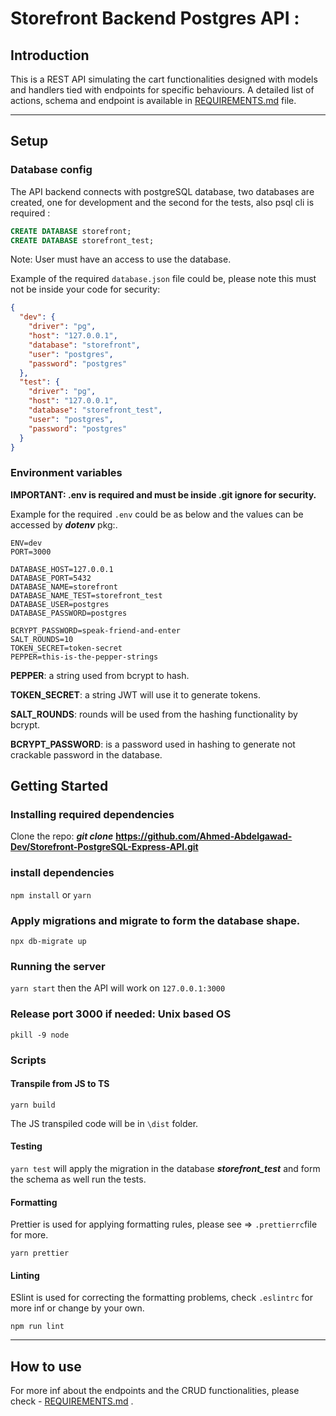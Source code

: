 # Storefront Backend Postgres API :

## Introduction ##

This is a REST API simulating the cart functionalities designed with models and handlers tied with endpoints for specific behaviours. A detailed list of actions, schema and endpoint is available in [REQUIREMENTS.md](https://github.com/Ahmed-Abdelgawad-Dev/Storefront-PostgreSQL-Express-API/blob/main/REQUIREMENTS.md) file.

---
## Setup ##

### Database config ###

The API backend connects with postgreSQL database, two databases are created, one for development and the second for the tests, also psql cli is required :

```SQL
CREATE DATABASE storefront;
CREATE DATABASE storefront_test;
````
Note: User must have an access to use the database.

Example of the required `database.json` file could be, please note this must not be inside your code for security:

```json
{
  "dev": {
    "driver": "pg",
    "host": "127.0.0.1",
    "database": "storefront",
    "user": "postgres",
    "password": "postgres"
  },
  "test": {
    "driver": "pg",
    "host": "127.0.0.1",
    "database": "storefront_test",
    "user": "postgres",
    "password": "postgres"
  }
}
```

### Environment variables ###

**IMPORTANT: .env is required  and must be inside .git ignore for security.**

Example for the required `.env` could be as below and the values can be accessed by **_dotenv_** pkg:.
```dotenv
ENV=dev
PORT=3000

DATABASE_HOST=127.0.0.1  
DATABASE_PORT=5432
DATABASE_NAME=storefront
DATABASE_NAME_TEST=storefront_test
DATABASE_USER=postgres
DATABASE_PASSWORD=postgres

BCRYPT_PASSWORD=speak-friend-and-enter
SALT_ROUNDS=10
TOKEN_SECRET=token-secret
PEPPER=this-is-the-pepper-strings
```
**PEPPER**: a string used from bcrypt to hash.

**TOKEN_SECRET**: a string JWT will use it to generate tokens.

**SALT_ROUNDS**: rounds will be used from the hashing functionality by bcrypt.

**BCRYPT_PASSWORD**: is a password used in hashing to generate not crackable password in the database.

## Getting Started ##

### Installing required dependencies ###

Clone the repo:  ***git clone*** **https://github.com/Ahmed-Abdelgawad-Dev/Storefront-PostgreSQL-Express-API.git**

### install dependencies ###
`npm install` or `yarn` 

### Apply migrations and migrate to form the database shape. ###
`npx db-migrate up`  

### Running the server ###

`yarn start` then the API will work on `127.0.0.1:3000` 

### Release port 3000 if needed: Unix based OS ###
`pkill -9 node`
### Scripts ###

#### Transpile from JS to TS ####

`yarn build`

The JS transpiled code will be in  `\dist` folder.

#### Testing ####

`yarn test` will apply the migration in the database **_storefront_test_** and form the schema as well run the tests.

#### Formatting ####

Prettier is used for applying formatting rules, please see =>  `.prettierrc`file for more.

`yarn prettier`

#### Linting ####

ESlint is used for correcting the formatting problems, check `.eslintrc` for more inf or change by your own.


`npm run lint`

---
## How to use ##

For more inf about the endpoints and the CRUD functionalities, please check - [REQUIREMENTS.md](https://github.com/Ahmed-Abdelgawad-Dev/Storefront-PostgreSQL-Express-API/blob/main/REQUIREMENTS.md) .
